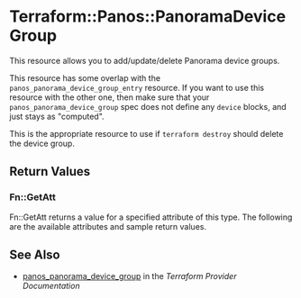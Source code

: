 # Terraform::Panos::PanoramaDeviceGroup

This resource allows you to add/update/delete Panorama device groups.

This resource has some overlap with the `panos_panorama_device_group_entry`
resource.  If you want to use this resource with the other one, then make
sure that your `panos_panorama_device_group` spec does not define any
`device` blocks, and just stays as "computed".

This is the appropriate resource to use if `terraform destroy` should delete
the device group.

## Return Values

### Fn::GetAtt

Fn::GetAtt returns a value for a specified attribute of this type. The following are the available attributes and sample return values.

## See Also

* [panos_panorama_device_group](https://www.terraform.io/docs/providers/panos/r/panorama_device_group.html) in the _Terraform Provider Documentation_